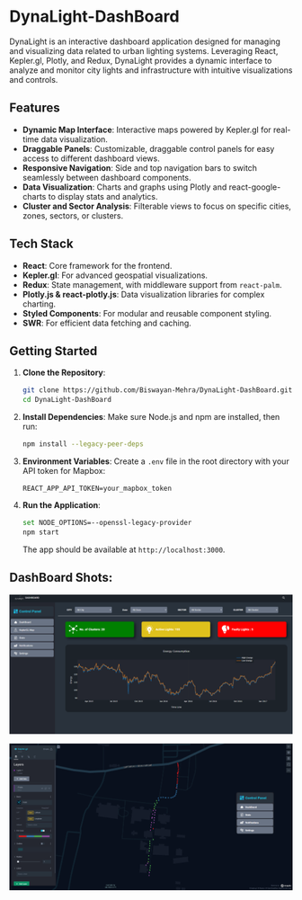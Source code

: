 # DynaLight-DashBoard

DynaLight is an interactive dashboard application designed for managing and visualizing data related to urban lighting systems. Leveraging React, Kepler.gl, Plotly, and Redux, DynaLight provides a dynamic interface to analyze and monitor city lights and infrastructure with intuitive visualizations and controls.

## Features

- **Dynamic Map Interface**: Interactive maps powered by Kepler.gl for real-time data visualization.
- **Draggable Panels**: Customizable, draggable control panels for easy access to different dashboard views.
- **Responsive Navigation**: Side and top navigation bars to switch seamlessly between dashboard components.
- **Data Visualization**: Charts and graphs using Plotly and react-google-charts to display stats and analytics.
- **Cluster and Sector Analysis**: Filterable views to focus on specific cities, zones, sectors, or clusters.

## Tech Stack

- **React**: Core framework for the frontend.
- **Kepler.gl**: For advanced geospatial visualizations.
- **Redux**: State management, with middleware support from `react-palm`.
- **Plotly.js & react-plotly.js**: Data visualization libraries for complex charting.
- **Styled Components**: For modular and reusable component styling.
- **SWR**: For efficient data fetching and caching.

## Getting Started

1. **Clone the Repository**:

   ```bash
   git clone https://github.com/Biswayan-Mehra/DynaLight-DashBoard.git
   cd DynaLight-DashBoard
   ```

2. **Install Dependencies**:
   Make sure Node.js and npm are installed, then run:

   ```bash
   npm install --legacy-peer-deps
   ```

3. **Environment Variables**:
   Create a `.env` file in the root directory with your API token for Mapbox:

   ```plaintext
   REACT_APP_API_TOKEN=your_mapbox_token
   ```

4. **Run the Application**:
   ```bash
   set NODE_OPTIONS=--openssl-legacy-provider
   npm start
   ```
   The app should be available at `http://localhost:3000`.

## DashBoard Shots:

![DashBoard Image](https://raw.githubusercontent.com/Biswayan-Mehra/DynaLight-DashBoard/refs/heads/main/Images/DashBoard.png)

![MapBoard Image](https://raw.githubusercontent.com/Biswayan-Mehra/DynaLight-DashBoard/refs/heads/main/Images/KeplarGL.png)
